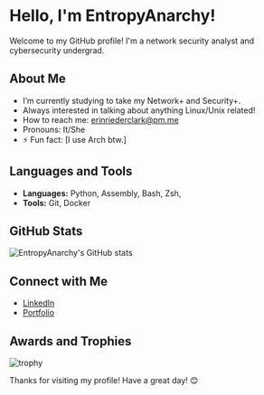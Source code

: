 # Hello, I'm EntropyAnarchy!

Welcome to my GitHub profile! I'm a network security analyst and cybersecurity undergrad.

## About Me
- I’m currently studying to take my Network+ and Security+.
- Always interested in talking about anything Linux/Unix related!
- How to reach me: [erinriederclark@pm.me](mailto:erinriederclark@pm.me)
- Pronouns: It/She
- ⚡ Fun fact: [I use Arch btw.]

## Languages and Tools
- **Languages:** Python, Assembly, Bash, Zsh, 
- **Tools:** Git, Docker

## GitHub Stats
![EntropyAnarchy's GitHub stats](https://github-readme-stats.vercel.app/api?username=EntropyAnarchy&show_icons=true&theme=radical)

## Connect with Me
- [LinkedIn](https://www.linkedin.com/in/erin-r-clark)
- [Portfolio](https://your-portfolio.com)

## Awards and Trophies
![trophy](https://github-profile-trophy.vercel.app/?username=EntropyAnarchy&theme=onedark)

Thanks for visiting my profile! Have a great day! 😊
